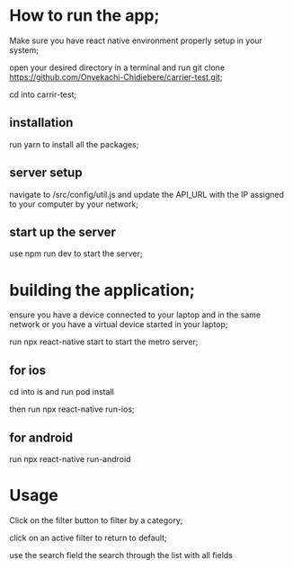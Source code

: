 # How to run the app;

Make sure you have react native environment properly setup in your system;

open your desired directory in a terminal and run 
git clone https://github.com/Onyekachi-Chidiebere/carrier-test.git;

cd into carrir-test;

## installation

run yarn  to install all the packages;

## server setup
navigate to /src/config/util.js and update the API_URL with the IP assigned to your computer by your network;

## start up the server

use npm run dev to start the server;

# building the application;

ensure you have a device connected to your laptop and in the same network or you have a virtual device started in your laptop;

run npx react-native start to start the metro server;

## for ios

cd into is and run pod install

then run npx react-native run-ios;

## for android 
run npx react-native run-android 


# Usage
Click on the filter button to filter by a category;

click on an active filter to return to default;

use the search field the search through the list with all fields